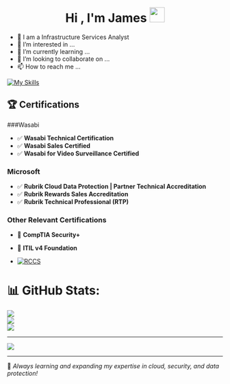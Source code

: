 <h1 align="center">Hi , I'm James <img src="https://media.giphy.com/media/hvRJCLFzcasrR4ia7z/giphy.gif" width="35"></h1>
<p align="center">
</p>



- 🏫 I am a Infrastructure Services Analyst
- 👀 I’m interested in ...
- 🌱 I’m currently learning ...
- 💞️ I’m looking to collaborate on ...
- 📫 How to reach me ...

[![My Skills](https://skillicons.dev/icons?i=windows,azure,vscode,apple,unity,unreal)](https://skillicons.dev)


## 🏆 Certifications

###Wasabi
- ✅ **Wasabi Technical Certification**
- ✅ **Wasabi Sales Certified**
- ✅ **Wasabi for Video Surveillance Certified**

### Microsoft
- ✅ **Rubrik Cloud Data Protection | Partner Technical Accreditation**
- ✅ **Rubrik Rewards Sales Accreditation**
- ✅ **Rubrik Technical Professional (RTP)**

### Other Relevant Certifications
- 📜 **CompTIA Security+**
- 📜 **ITIL v4 Foundation**

- [![RCCS](https://images.credly.com/size/340x340/images/0c7dc7a3-86b1-440c-8dd2-80d9041157de/image.png)](https://link-to-certificate)





# 📊 GitHub Stats:
![](https://github-readme-stats.vercel.app/api?username=Lord-Sheldon&theme=dark&hide_border=false&include_all_commits=false&count_private=false)<br/>
![](https://nirzak-streak-stats.vercel.app/?user=Lord-Sheldon&theme=dark&hide_border=false)<br/>
![](https://github-readme-stats.vercel.app/api/top-langs/?username=Lord-Sheldon&theme=dark&hide_border=false&include_all_commits=false&count_private=false&layout=compact)

---
[![](https://visitcount.itsvg.in/api?id=Lord-Sheldon&icon=0&color=0)](https://visitcount.itsvg.in)

<!-- Proudly created with GPRM ( https://gprm.itsvg.in ) -->

---

📝 *Always learning and expanding my expertise in cloud, security, and data protection!*
